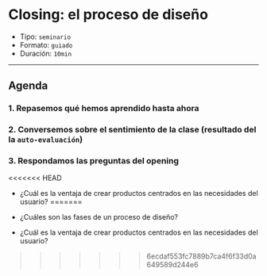 # Closing: el proceso de diseño

- Tipo: `seminario`
- Formato: `guiado`
- Duración: `10min`

***

## Agenda

### 1. Repasemos qué hemos aprendido hasta ahora

### 2. Conversemos sobre el sentimiento de la clase (resultado del la `auto-evaluación`)

### 3. Respondamos las preguntas del opening

<<<<<<< HEAD
- ¿Cuál es la ventaja de crear productos centrados en las necesidades del usuario?
=======
- ¿Cuáles son las fases de un proceso de diseño?

- ¿Cuál es la ventaja de crear productos centrados en las necesidades del usuario?
>>>>>>> 6ecdaf553fc7889b7ca4f6f33d0a649589d244e6
